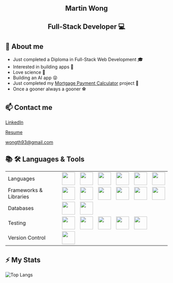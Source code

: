 <h2 align="center">Martin Wong</h2>
<h2 align="center">Full-Stack Developer 💻</h2>

## 💬 About me 
* Just completed a Diploma in Full-Stack Web Development 🎓
* Interested in building apps 🔨
* Love science 🧪
* Building an AI app 😝
* Just completed my [Mortgage Payment Calculator](https://github.com/wonth93/Mortgage-Calculator) project 💸
* Once a gooner always a gooner ⚽

## 📫 Contact me

[LinkedIn](https://www.linkedin.com/in/wonth93/)

[Resume](https://resume.creddle.io/resume/432kimkd6ff)

wongth93@gmail.com

## 📚 🛠 Languages & Tools

<table>  
  <tr>
    <td>Languages</td>
    <td style="text-align: center">
      <img src="https://upload.wikimedia.org/wikipedia/commons/6/6a/JavaScript-logo.png" width="40">
    </td>
    <td style="text-align: center">
      <img src="https://upload.wikimedia.org/wikipedia/commons/thumb/7/73/Ruby_logo.svg/1920px-Ruby_logo.svg.png" width="40">
    </td>
    <td style="text-align: center">
      <img src="https://upload.wikimedia.org/wikipedia/commons/thumb/6/61/HTML5_logo_and_wordmark.svg/1920px-HTML5_logo_and_wordmark.svg.png" width="40">
    </td>
    <td style="text-align: center">
      <img src="https://upload.wikimedia.org/wikipedia/commons/thumb/d/d5/CSS3_logo_and_wordmark.svg/1024px-CSS3_logo_and_wordmark.svg.png" width="40">
    </td>
    <td style="text-align: center">
      <img src="https://upload.wikimedia.org/wikipedia/commons/thumb/c/c3/Python-logo-notext.svg/1280px-Python-logo-notext.svg.png" width="40">
    </td>
    <td style="text-align: center">
      <img src="https://upload.wikimedia.org/wikipedia/commons/thumb/1/18/ISO_C%2B%2B_Logo.svg/1280px-ISO_C%2B%2B_Logo.svg.png" width="40">
    </td>
  </tr>

  <tr>
    <td>Frameworks & Libraries</td>
    <td style="text-align: center">
      <img src="https://upload.wikimedia.org/wikipedia/commons/thumb/a/a7/React-icon.svg/1920px-React-icon.svg.png" width="40">
    </td>
    <td style="text-align: center">
      <img src="https://avatars.githubusercontent.com/u/10342521?s=200&v=4" width="40">
    </td>
    <td style="text-align: center">
      <img src="https://humancoders-formations.s3.amazonaws.com/uploads/course/logo/14/thumb_bigger_formation-node-js.png" width="40">
    </td>
    <td style="text-align: center">
      <img src="https://www.w3schools.com/whatis/img_ajax.jpg" width="40">
    </td>
    <td style="text-align: center">
      <img src="https://www.interviewbit.com/blog/wp-content/uploads/2021/10/jquery-logo-vertical_large_square.png" width="40">
    </td>
    <td style="text-align: center">
      <img src="https://camo.githubusercontent.com/2406788a5bdbf3d900427eecd883b5aa64c45435d14239f5eba9a2a08ac8dcd3/68747470733a2f2f6a737572742e6769746875622e696f2f6a61636b732d706f7274666f6c696f2f696d616765732f636f6c6f722d657870726573732d69636f6e2532302831292e706e67" width="40">
    </td>
  </tr>

  <tr>
    <td>Databases</td>
    <td style="text-align: center">
      <img src="https://upload.wikimedia.org/wikipedia/en/thumb/d/dd/MySQL_logo.svg/2560px-MySQL_logo.svg.png" width="40">
    </td>
    <td style="text-align: center">
      <img src="https://upload.wikimedia.org/wikipedia/commons/thumb/2/29/Postgresql_elephant.svg/1920px-Postgresql_elephant.svg.png" width="40">
    </td>
  </tr>

  <tr>
    <td>Testing</td>
    <td style="text-align: center">
      <img src="https://user-images.githubusercontent.com/10525473/50372432-95dcd880-0611-11e9-9432-58de9be26b3b.png" width="40">
    </td>
    <td style="text-align: center">
      <img src="https://avatars.githubusercontent.com/u/22632046?s=200&v=4" width="40">
    </td>
    <td style="text-align: center">
      <img src="https://upload.wikimedia.org/wikipedia/commons/b/bb/Cypress_Software.png" width="40">
    </td>
    <td style="text-align: center">
      <img src="https://avatars.githubusercontent.com/u/8770005?s=48&v=4" width="40">
    </td>
    <td style="text-align: center">
      <img src="https://avatars.githubusercontent.com/u/1515293?s=200&v=4" width="40">
    </td>
  </tr>

  <tr>
    <td>Version Control</td>
    <td style="text-align: center">
      <img src="https://git-scm.com/images/logos/logomark-orange@2x.png" width="40">
    </td>
  </tr>

</table>

## ⚡ My Stats

![Top Langs](https://github-readme-stats.vercel.app/api/top-langs/?username=wonth93&size_weight=0.5&count_weight=0.5)

<!--
**wonth93/wonth93** is a ✨ _special_ ✨ repository because its `README.md` (this file) appears on your GitHub profile.

Here are some ideas to get you started:

- 🔭 I’m currently working on ...
- 🌱 I’m currently learning ...
- 👯 I’m looking to collaborate on ...
- 🤔 I’m looking for help with ...
- 💬 Ask me about ...
- 📫 How to reach me: ...
- 😄 Pronouns: ...
- ⚡ Fun fact: ...
-->
